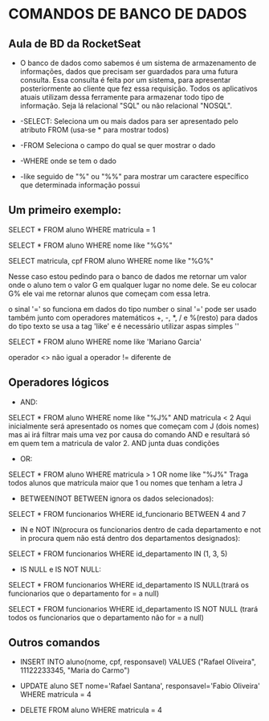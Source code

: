 # COMANDOS DE BANCO DE DADOS
## Aula de BD da RocketSeat
* O banco de dados como sabemos é um sistema de armazenamento de informações, dados que precisam ser guardados para uma futura consulta. Essa consulta é feita por um sistema, para apresentar posteriormente ao cliente que fez essa requisição. Todos os aplicativos atuais utilizam dessa ferramente para armazenar todo tipo de informação. Seja lá relacional "SQL" ou não relacional "NOSQL".

* -SELECT: Seleciona um ou mais dados para ser apresentado pelo atributo FROM (usa-se * para mostrar todos)
* -FROM Seleciona o campo do qual se quer mostrar o dado
* -WHERE onde se tem o dado
* -like seguido de "%" ou "%%" para mostrar um caractere específico que determinada informação possui 

## Um primeiro exemplo:

SELECT * FROM aluno WHERE matricula = 1

SELECT * FROM aluno WHERE nome like "%G%"

SELECT matricula, cpf FROM aluno WHERE nome like "%G%"

Nesse caso estou pedindo para o banco de dados me retornar um valor onde o aluno tem o valor G em qualquer lugar no nome dele. Se eu colocar G% ele vai me retornar alunos que começam com essa letra.

o sinal '=' so funciona em dados do tipo number
o sinal '=' pode ser usado também junto com operadores matemáticos +, -, *, / e %(resto)
para dados do tipo texto se usa a tag 'like' e é necessário utilizar aspas simples ''

SELECT * FROM aluno WHERE nome like 'Mariano Garcia'

operador <> não igual a
operador != diferente de 

## Operadores lógicos
* AND:

SELECT * FROM aluno WHERE nome like "%J%" AND matricula < 2
Aqui inicialmente será apresentado os nomes que começam com J (dois nomes) mas ai irá filtrar mais uma vez por causa do comando AND e resultará só em quem tem a matricula de valor 2. AND junta duas condições

* OR:

SELECT * FROM aluno WHERE matricula > 1 OR nome like "%J%"
Traga todos alunos que matricula maior que 1 ou nomes que tenham a letra J

* BETWEEN(NOT BETWEEN ignora os dados selecionados):

SELECT * FROM funcionarios 
WHERE id_funcionario BETWEEN 4 and 7

* IN e NOT IN(procura os funcionarios dentro de cada departamento e not in procura quem não está dentro dos departamentos designados):

SELECT * FROM funcionarios 
WHERE id_departamento IN (1, 3, 5)

* IS NULL e IS NOT NULL:

SELECT * FROM funcionarios 
WHERE id_departamento IS NULL(trará os funcionarios que o departamento for = a null)

SELECT * FROM funcionarios 
WHERE id_departamento IS NOT NULL (trará todos os funcionarios que o departamento não for = a null)

## Outros comandos

* INSERT INTO aluno(nome, cpf, responsavel) VALUES ("Rafael Oliveira", 11122233345, "Maria do Carmo")

* UPDATE aluno SET nome='Rafael Santana', responsavel='Fabio Oliveira' WHERE matricula = 4

* DELETE FROM aluno WHERE matricula = 4